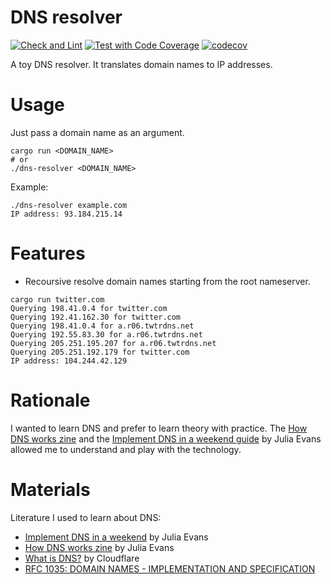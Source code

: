 # DNS resolver
[![Check and Lint](https://github.com/themifi/dns-resolver/actions/workflows/check-and-lint.yaml/badge.svg)](https://github.com/themifi/dns-resolver/actions/workflows/check-and-lint.yaml)
[![Test with Code Coverage](https://github.com/themifi/dns-resolver/actions/workflows/test.yaml/badge.svg)](https://github.com/themifi/dns-resolver/actions/workflows/test.yaml)
[![codecov](https://codecov.io/gh/themifi/dns-resolver/graph/badge.svg?token=2KTR62Z4CD)](https://codecov.io/gh/themifi/dns-resolver)

A toy DNS resolver. It translates domain names to IP addresses.

# Usage

Just pass a domain name as an argument.

```
cargo run <DOMAIN_NAME>
# or
./dns-resolver <DOMAIN_NAME>
```

Example:

```
./dns-resolver example.com
IP address: 93.184.215.14
```

# Features

- Recoursive resolve domain names starting from the root nameserver.
```
cargo run twitter.com
Querying 198.41.0.4 for twitter.com
Querying 192.41.162.30 for twitter.com
Querying 198.41.0.4 for a.r06.twtrdns.net
Querying 192.55.83.30 for a.r06.twtrdns.net
Querying 205.251.195.207 for a.r06.twtrdns.net
Querying 205.251.192.179 for twitter.com
IP address: 104.244.42.129
```

# Rationale

I wanted to learn DNS and prefer to learn theory with practice. The [How DNS works zine](https://wizardzines.com/zines/dns) and the [Implement DNS in a weekend guide](https://implement-dns.wizardzines.com/) by Julia Evans allowed me to understand and play with the technology.

# Materials

Literature I used to learn about DNS:

- [Implement DNS in a weekend](https://implement-dns.wizardzines.com/) by Julia Evans
- [How DNS works zine](https://wizardzines.com/zines/dns) by Julia Evans
- [What is DNS?](https://www.cloudflare.com/learning/dns/what-is-dns/) by Cloudflare
- [RFC 1035: DOMAIN NAMES - IMPLEMENTATION AND SPECIFICATION](https://datatracker.ietf.org/doc/html/rfc1035)
